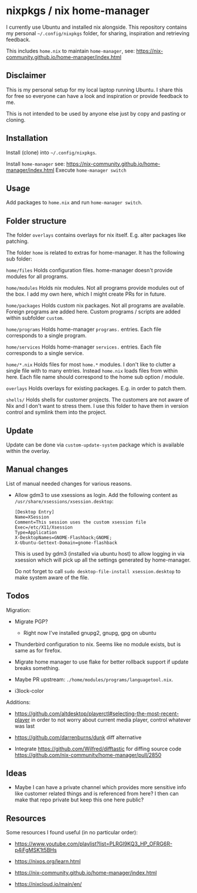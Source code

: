 nixpkgs / nix home-manager
==========================

I currently use Ubuntu and installed nix alongside.
This repository contains my personal `~/.config/nixpkgs` folder,
for sharing, inspiration and retrieving feedback.

This includes `home.nix` to maintain `home-manager`,
see: https://nix-community.github.io/home-manager/index.html

Disclaimer
----------

This is my personal setup for my local laptop running Ubuntu.
I share this for free so everyone can have a look and inspiration or provide feedback to me.

This is not intended to be used by anyone else just by copy and pasting or cloning.

Installation
------------

Install (clone) into `~/.config/nixpkgs`.

Install `home-manager` see: https://nix-community.github.io/home-manager/index.html
Execute `home-manager switch`

Usage
-----

Add packages to `home.nix` and run `home-manager switch`.

Folder structure
----------------

The folder `overlays` contains overlays for nix itself.
E.g. alter packages like patching.

The folder `home` is related to extras for home-manager.
It has the following sub folder:

`home/files`
   Holds configuration files.
   home-manager doesn't provide modules for all programs.

`home/modules`
   Holds nix modules.
   Not all programs provide modules out of the box.
   I add my own here, which I might create PRs for in future.

`home/packages`
   Holds custom nix packages.
   Not all programs are available.
   Foreign programs are added here.
   Custom programs / scripts are added within subfolder `custom`.

`home/programs`
   Holds home-manager `programs.` entries.
   Each file corresponds to a single program.

`home/services`
   Holds home-manager `services.` entries.
   Each file corresponds to a single service.

`home/*.nix`
    Holds files for most `home.*` modules.
    I don't like to clutter a single file with to many entries.
    Instead `home.nix` loads files from within here.
    Each file name should correspond to the home sub option / module.

`overlays`
    Holds overlays for existing packages.
    E.g. in order to patch them.

`shells/`
    Holds shells for customer projects.
    The customers are not aware of Nix and I don't want to stress them.
    I use this folder to have them in version control and symlink them into the
    project.

Update
------

Update can be done via `custom-update-system` package which is available within
the overlay.

Manual changes
--------------

List of manual needed changes for various reasons.

* Allow gdm3 to use xsessions as login.
  Add the following content as `/usr/share/xsessions/xsession.desktop`:

      [Desktop Entry]
      Name=XSession
      Comment=This session uses the custom xsession file
      Exec=/etc/X11/Xsession
      Type=Application
      X-DesktopNames=GNOME-Flashback;GNOME;
      X-Ubuntu-Gettext-Domain=gnome-flashback

  This is used by gdm3 (installed via ubuntu host) to allow logging in via
  xsession which will pick up all the settings generated by home-manager.

  Do not forget to call `sudo desktop-file-install xsession.desktop` to make
  system aware of the file.

Todos
-----

Migration:

* Migrate PGP?

   * Right now I've installed gnupg2, gnupg, gpg on ubuntu

* Thunderbird configuration to nix. Seems like no module exists, but is same as
  for firefox.

* Migrate home manager to use flake for better rollback support if update breaks something.

* Maybe PR upstream: `./home/modules/programs/languagetool.nix`.

* i3lock-color

Additions:

* https://github.com/altdesktop/playerctl#selecting-the-most-recent-player in
  order to not worry about current media player, control whatever was last

* https://github.com/darrenburns/dunk diff alternative

* Integrate https://github.com/Wilfred/difftastic for diffing source code
  https://github.com/nix-community/home-manager/pull/2850

Ideas
-----

* Maybe I can have a private channel which provides more sensitive info like customer related things and is referenced from here?
  I then can make that repo private but keep this one here public?

Resources
---------

Some resources I found useful (in no particular order):

* https://www.youtube.com/playlist?list=PLRGI9KQ3_HP_OFRG6R-p4iFgMSK1t5BHs

* https://nixos.org/learn.html

* https://nix-community.github.io/home-manager/index.html

* https://nixcloud.io/main/en/

